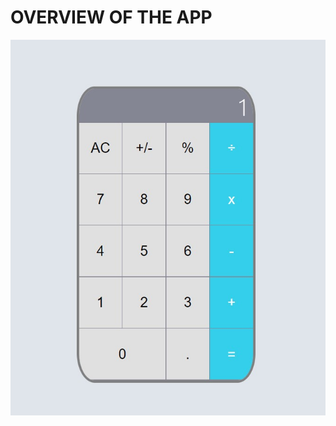 # OVERVIEW OF THE APP

![alt text](https://github.com/jayendramadaram/calculator-app_with-react/blob/main/Screenshot%202021-06-28%20032857.jpg?raw=true)
